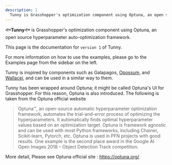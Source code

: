 ```yaml
---
description: |
  Tunny is Grasshopper's optimization component using Optuna, an open source hyperparameter auto-optimization framework.
---
```


:fish:**Tunny**:fish: is Grasshopper's optimization component using Optuna, an
open source hyperparameter auto-optimization framework.

This page is the documentation for `version 1` of Tunny.

For more information on how to use the examples, please go to the Examples page
from the sidebar on the left.

Tunny is inspired by components such as Galapagos,
[Opossum](https://www.food4rhino.com/en/app/opossum-optimization-solver-surrogate-models),
and [Wallacei](https://www.food4rhino.com/en/app/wallacei), and can be used in a
similar way to them.

Tunny has been wrapped around Optuna; it might be called Optuna's UI for
Grasshopper. For this reason, Optuna is also introduced. The following is taken
from the Optuna official website

> Optuna™, an open-source automatic hyperparameter optimization framework,
> automates the trial-and-error process of optimizing the hyperparameters. It
> automatically finds optimal hyperparameter values based on an optimization
> target. Optuna is framework agnostic and can be used with most Python
> frameworks, including Chainer, Scikit-learn, Pytorch, etc. Optuna is used in
> PFN projects with good results. One example is the second place award in the
> Google AI Open Images 2018 – Object Detection Track competition.

More detail, Please see Optuna official site : https://optuna.org/
